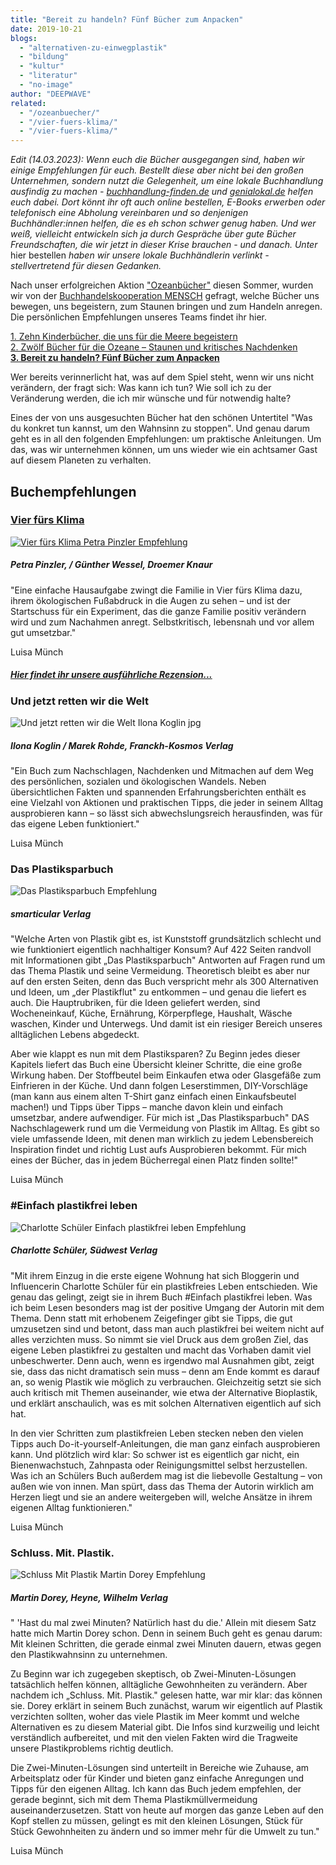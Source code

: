 ```yaml
---
title: "Bereit zu handeln? Fünf Bücher zum Anpacken"
date: 2019-10-21
blogs: 
  - "alternativen-zu-einwegplastik"
  - "bildung"
  - "kultur"
  - "literatur"
  - "no-image"
author: "DEEPWAVE"
related: 
  - "/ozeanbuecher/"
  - "/vier-fuers-klima/"
  - "/vier-fuers-klima/"
---
```


_Edit (14.03.2023): Wenn euch die Bücher ausgegangen sind, haben wir einige Empfehlungen für euch. Bestellt diese aber nicht bei den großen Unternehmen, sondern nutzt die Gelegenheit, um eine lokale Buchhandlung ausfindig zu machen - [buchhandlung-finden.de](https://www.buchhandlung-finden.de/) und [genialokal.de](https://www.genialokal.de/) helfen euch dabei. Dort könnt ihr oft auch online bestellen, E-Books erwerben oder telefonisch eine Abholung vereinbaren und so denjenigen Buchhändler:innen helfen, die es eh schon schwer genug haben. Und wer weiß, vielleicht entwickeln sich ja durch Gespräche über gute Bücher Freundschaften, die wir jetzt in dieser Krise brauchen - und danach. Unter_ hier bestellen _haben wir unsere lokale Buchhändlerin verlinkt - stellvertretend für diesen Gedanken._

Nach unser erfolgreichen Aktion ["Ozeanbücher"](https://www.deepwave.org/ozeanbuecher/) diesen Sommer, wurden wir von der [Buchhandelskooperation MENSCH](http://www.mensch-buchhandlungen.de/) gefragt, welche Bücher uns bewegen, uns begeistern, zum Staunen bringen und zum Handeln anregen. Die persönlichen Empfehlungen unseres Teams findet ihr hier.

[1\. Zehn Kinderbücher, die uns für die Meere begeistern](https://www.deepwave.org/blogs/kultur/#post-20805677)  
[2\. Zwölf Bücher für die Ozeane – Staunen und kritisches Nachdenken](https://www.deepwave.org/blogs/kultur/#post-20805700)  
**[3\. Bereit zu handeln? Fünf Bücher zum Anpacken](https://www.deepwave.org/blogs/kultur/#post-20805722)**

Wer bereits verinnerlicht hat, was auf dem Spiel steht, wenn wir uns nicht verändern, der fragt sich: Was kann ich tun? Wie soll ich zu der Veränderung werden, die ich mir wünsche und für notwendig halte?

Eines der von uns ausgesuchten Bücher hat den schönen Untertitel "Was du konkret tun kannst, um den Wahnsinn zu stoppen". Und genau darum geht es in all den folgenden Empfehlungen: um praktische Anleitungen. Um das, was wir unternehmen können, um uns wieder wie ein achtsamer Gast auf diesem Planeten zu verhalten.

## Buchempfehlungen

### [Vier fürs Klima](/vier-fuers-klima/)

[![Vier fürs Klima Petra Pinzler Empfehlung](http://res.cloudinary.com/deepwave-org/image/upload/v1747266814/deepwave.org/Vier-f%C3%BCrs-Klima_Petra_Pinzler_Empfehlung.jpg)](/vier-fuers-klima/)

##### Petra Pinzler, / Günther Wessel, Droemer Knaur

"Eine einfache Hausaufgabe zwingt die Familie in Vier fürs Klima dazu, ihrem ökologischen Fußabdruck in die Augen zu sehen – und ist der Startschuss für ein Experiment, das die ganze Familie positiv verändern wird und zum Nachahmen anregt. Selbstkritisch, lebensnah und vor allem gut umsetzbar."

Luisa Münch

##### [Hier findet ihr unsere ausführliche Rezension...](/vier-fuers-klima/)

### Und jetzt retten wir die Welt

![Und jetzt retten wir die Welt Ilona Koglin jpg](http://res.cloudinary.com/deepwave-org/image/upload/v1747266817/deepwave.org/Und-jetzt-retten-wir-die-Welt_Ilona_Koglin_jpg.jpg)

##### Ilona Koglin / Marek Rohde, Franckh-Kosmos Verlag

"Ein Buch zum Nachschlagen, Nachdenken und Mitmachen auf dem Weg des persönlichen, sozialen und ökologischen Wandels. Neben übersichtlichen Fakten und spannenden Erfahrungsberichten enthält es eine Vielzahl von Aktionen und praktischen Tipps, die jeder in seinem Alltag ausprobieren kann – so lässt sich abwechslungsreich herausfinden, was für das eigene Leben funktioniert."

Luisa Münch

### Das Plastiksparbuch

![Das Plastiksparbuch Empfehlung](http://res.cloudinary.com/deepwave-org/image/upload/v1747266819/deepwave.org/Das-Plastiksparbuch_Empfehlung.jpg)

##### smarticular Verlag

"Welche Arten von Plastik gibt es, ist Kunststoff grundsätzlich schlecht und wie funktioniert eigentlich nachhaltiger Konsum? Auf 422 Seiten randvoll mit Informationen gibt „Das Plastiksparbuch" Antworten auf Fragen rund um das Thema Plastik und seine Vermeidung. Theoretisch bleibt es aber nur auf den ersten Seiten, denn das Buch verspricht mehr als 300 Alternativen und Ideen, um „der Plastikflut" zu entkommen – und genau die liefert es auch. Die Hauptrubriken, für die Ideen geliefert werden, sind Wocheneinkauf, Küche, Ernährung, Körperpflege, Haushalt, Wäsche waschen, Kinder und Unterwegs. Und damit ist ein riesiger Bereich unseres alltäglichen Lebens abgedeckt.

Aber wie klappt es nun mit dem Plastiksparen? Zu Beginn jedes dieser Kapitels liefert das Buch eine Übersicht kleiner Schritte, die eine große Wirkung haben. Der Stoffbeutel beim Einkaufen etwa oder Glasgefäße zum Einfrieren in der Küche. Und dann folgen Leserstimmen, DIY-Vorschläge (man kann aus einem alten T-Shirt ganz einfach einen Einkaufsbeutel machen!) und Tipps über Tipps – manche davon klein und einfach umsetzbar, andere aufwendiger. Für mich ist „Das Plastiksparbuch" DAS Nachschlagewerk rund um die Vermeidung von Plastik im Alltag. Es gibt so viele umfassende Ideen, mit denen man wirklich zu jedem Lebensbereich Inspiration findet und richtig Lust aufs Ausprobieren bekommt. Für mich eines der Bücher, das in jedem Bücherregal einen Platz finden sollte!"

Luisa Münch

### #Einfach plastikfrei leben

![Charlotte Schüler Einfach plastikfrei leben Empfehlung](http://res.cloudinary.com/deepwave-org/image/upload/v1747266822/deepwave.org/Charlotte_Sch%C3%BCler_Einfach_plastikfrei_leben_Empfehlung.jpg)

##### Charlotte Schüler, Südwest Verlag

"Mit ihrem Einzug in die erste eigene Wohnung hat sich Bloggerin und Influencerin Charlotte Schüler für ein plastikfreies Leben entschieden. Wie genau das gelingt, zeigt sie in ihrem Buch #Einfach plastikfrei leben. Was ich beim Lesen besonders mag ist der positive Umgang der Autorin mit dem Thema. Denn statt mit erhobenem Zeigefinger gibt sie Tipps, die gut umzusetzen sind und betont, dass man auch plastikfrei bei weitem nicht auf alles verzichten muss. So nimmt sie viel Druck aus dem großen Ziel, das eigene Leben plastikfrei zu gestalten und macht das Vorhaben damit viel unbeschwerter. Denn auch, wenn es irgendwo mal Ausnahmen gibt, zeigt sie, dass das nicht dramatisch sein muss – denn am Ende kommt es darauf an, so wenig Plastik wie möglich zu verbrauchen. Gleichzeitig setzt sie sich auch kritisch mit Themen auseinander, wie etwa der Alternative Bioplastik, und erklärt anschaulich, was es mit solchen Alternativen eigentlich auf sich hat.

In den vier Schritten zum plastikfreien Leben stecken neben den vielen Tipps auch Do-it-yourself-Anleitungen, die man ganz einfach ausprobieren kann. Und plötzlich wird klar: So schwer ist es eigentlich gar nicht, ein Bienenwachstuch, Zahnpasta oder Reinigungsmittel selbst herzustellen. Was ich an Schülers Buch außerdem mag ist die liebevolle Gestaltung – von außen wie von innen. Man spürt, dass das Thema der Autorin wirklich am Herzen liegt und sie an andere weitergeben will, welche Ansätze in ihrem eigenen Alltag funktionieren."

Luisa Münch

### Schluss. Mit. Plastik.

![Schluss Mit Plastik Martin Dorey Empfehlung](http://res.cloudinary.com/deepwave-org/image/upload/v1747266825/deepwave.org/Schluss_Mit_Plastik_Martin_Dorey_Empfehlung.jpg)

##### Martin Dorey, Heyne, Wilhelm Verlag

" 'Hast du mal zwei Minuten? Natürlich hast du die.' Allein mit diesem Satz hatte mich Martin Dorey schon. Denn in seinem Buch geht es genau darum: Mit kleinen Schritten, die gerade einmal zwei Minuten dauern, etwas gegen den Plastikwahnsinn zu unternehmen.

Zu Beginn war ich zugegeben skeptisch, ob Zwei-Minuten-Lösungen tatsächlich helfen können, alltägliche Gewohnheiten zu verändern. Aber nachdem ich „Schluss. Mit. Plastik." gelesen hatte, war mir klar: das können sie. Dorey erklärt in seinem Buch zunächst, warum wir eigentlich auf Plastik verzichten sollten, woher das viele Plastik im Meer kommt und welche Alternativen es zu diesem Material gibt. Die Infos sind kurzweilig und leicht verständlich aufbereitet, und mit den vielen Fakten wird die Tragweite unsere Plastikproblems richtig deutlich.

Die Zwei-Minuten-Lösungen sind unterteilt in Bereiche wie Zuhause, am Arbeitsplatz oder für Kinder und bieten ganz einfache Anregungen und Tipps für den eigenen Alltag. Ich kann das Buch jedem empfehlen, der gerade beginnt, sich mit dem Thema Plastikmüllvermeidung auseinanderzusetzen. Statt von heute auf morgen das ganze Leben auf den Kopf stellen zu müssen, gelingt es mit den kleinen Lösungen, Stück für Stück Gewohnheiten zu ändern und so immer mehr für die Umwelt zu tun."

Luisa Münch